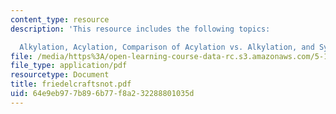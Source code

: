 ```yaml
---
content_type: resource
description: 'This resource includes the following topics:

  Alkylation, Acylation, Comparison of Acylation vs. Alkylation, and Synthesis Examples.'
file: /media/https%3A/open-learning-course-data-rc.s3.amazonaws.com/5-12-organic-chemistry-i-spring-2005/64e9eb977b896b77f8a232288801035d_friedelcraftsnot.pdf
file_type: application/pdf
resourcetype: Document
title: friedelcraftsnot.pdf
uid: 64e9eb97-7b89-6b77-f8a2-32288801035d
---
```


